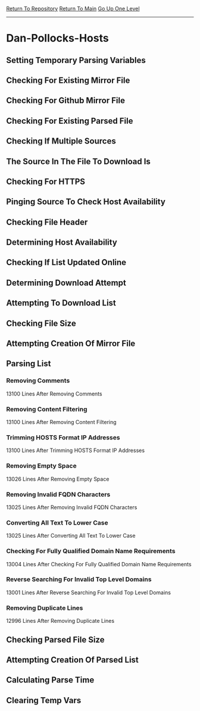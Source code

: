 [Return To Repository](https://github.com/deathbybandaid/piholeparser/)
[Return To Main](https://github.com/deathbybandaid/piholeparser/blob/master/RecentRunLogs/Mainlog.md)
[Go Up One Level](https://github.com/deathbybandaid/piholeparser/blob/master/RecentRunLogs/TopLevelScripts/30-Processing-Blacklists.md)
____________________________________
# Dan-Pollocks-Hosts
## Setting Temporary Parsing Variables
## Checking For Existing Mirror File
## Checking For Github Mirror File
## Checking For Existing Parsed File
## Checking If Multiple Sources
## The Source In The File To Download Is
## Checking For HTTPS
## Pinging Source To Check Host Availability
## Checking File Header
## Determining Host Availability
## Checking If List Updated Online
## Determining Download Attempt
## Attempting To Download List
## Checking File Size
## Attempting Creation Of Mirror File
## Parsing List
### Removing Comments
13100 Lines After Removing Comments
### Removing Content Filtering
13100 Lines After Removing Content Filtering
### Trimming HOSTS Format IP Addresses
13100 Lines After Trimming HOSTS Format IP Addresses
### Removing Empty Space
13026 Lines After Removing Empty Space
### Removing Invalid FQDN Characters
13025 Lines After Removing Invalid FQDN Characters
### Converting All Text To Lower Case
13025 Lines After Converting All Text To Lower Case
### Checking For Fully Qualified Domain Name Requirements
13004 Lines After Checking For Fully Qualified Domain Name Requirements
### Reverse Searching For Invalid Top Level Domains
13001 Lines After Reverse Searching For Invalid Top Level Domains
### Removing Duplicate Lines
12996 Lines After Removing Duplicate Lines
## Checking Parsed File Size
## Attempting Creation Of Parsed List
## Calculating Parse Time
## Clearing Temp Vars
